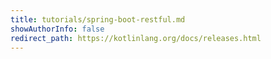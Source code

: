 ```yaml
---
title: tutorials/spring-boot-restful.md
showAuthorInfo: false
redirect_path: https://kotlinlang.org/docs/releases.html
---
```

